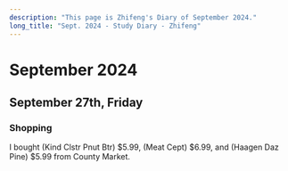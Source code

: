 ```yaml
---
description: "This page is Zhifeng's Diary of September 2024."
long_title: "Sept. 2024 - Study Diary - Zhifeng"
---
```


# September 2024

## September 27th, Friday

### Shopping

I bought (Kind Clstr Pnut Btr) $5.99, (Meat Cept) $6.99, and (Haagen Daz Pine) $5.99 from County Market.
